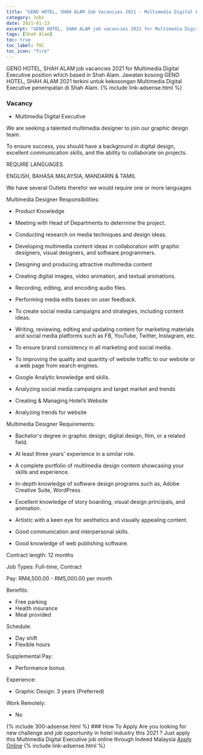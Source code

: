```yaml
---
title: "GENO HOTEL, SHAH ALAM Job Vacancies 2021 - Multimedia Digital Executive" 
category: Jobs 
date: 2021-01-23 
excerpt: "GENO HOTEL, SHAH ALAM job vacancies 2021 for Multimedia Digital Executive position which based in Shah Alam. Jawatan kosong GENO HOTEL, SHAH ALAM 2021 terkini untuk kekosongan Multimedia Digital Executive penempatan di Shah Alam" 
tags: [Shah Alam] 
toc: true 
toc_label: TOC 
toc_icon: "fire" 
--- 
```


GENO HOTEL, SHAH ALAM job vacancies 2021 for Multimedia Digital Executive position which based in Shah Alam. Jawatan kosong GENO HOTEL, SHAH ALAM 2021 terkini untuk kekosongan Multimedia Digital Executive penempatan di Shah Alam. 
{% include link-adsense.html %} 
### Vacancy 
- Multimedia Digital Executive 
<div><p>We are seeking a talented multimedia designer to join our graphic design team.</p><p>To ensure success, you should have a background in digital design, excellent communication skills, and the ability to collaborate on projects.</p><p>REQUIRE LANGUAGES</p><p>ENGLISH, BAHASA MALAYSIA, MANDARIN &amp; TAMIL</p><p>We have several Outlets therefor we would require one or more languages</p><p>Multimedia Designer Responsibilities:</p><ul><li>Product Knowledge</li></ul><ul><li>Meeting with Head of Departments to determine the project.</li></ul><ul><li>Conducting research on media techniques and design ideas.</li></ul><ul><li>Developing multimedia content ideas in collaboration with graphic designers, visual designers, and software programmers.</li></ul><ul><li>Designing and producing attractive multimedia content</li></ul><ul><li>Creating digital images, video animation, and textual animations.</li></ul><ul><li>Recording, editing, and encoding audio files.</li></ul><ul><li>Performing media edits bases on user feedback.</li></ul><ul><li>To create social media campaigns and strategies, including content ideas.</li></ul><ul><li>Writing, reviewing, editing and updating content for marketing materials and social media platforms such as FB, YouTube, Twitter, Instagram, etc.</li></ul><ul><li>To ensure brand consistency in all marketing and social media.</li></ul><ul><li>To improving the quality and quantity of website traffic to our website or a web page from search engines.</li></ul><ul><li>Google Analytic knowledge and skills.</li></ul><ul><li>Analyzing social media campaigns and target market and trends</li></ul><ul><li>Creating &amp; Managing Hotel&#8217;s Website</li></ul><ul><li>Analyzing trends for website</li></ul><p>Multimedia Designer Requirements:</p><ul><li>Bachelor's degree in graphic design, digital design, film, or a related field.</li></ul><ul><li>At least three years' experience in a similar role.</li></ul><ul><li>A complete portfolio of multimedia design content showcasing your skills and experience.</li></ul><ul><li>In-depth knowledge of software design programs such as, Adobe Creative Suite, WordPress</li></ul><ul><li>Excellent knowledge of story boarding, visual design principals, and animation.</li></ul><ul><li>Artistic with a keen eye for aesthetics and visually appealing content.</li></ul><ul><li>Good communication and interpersonal skills.</li></ul><ul><li>Good knowledge of web publishing software.</li></ul><p>Contract length: 12 months</p><p>Job Types: Full-time, Contract</p><p>Pay: RM4,500.00 - RM5,000.00 per month</p><p>Benefits:</p><ul><li>Free parking</li><li>Health insurance</li><li>Meal provided</li></ul><p>Schedule:</p><ul><li>Day shift</li><li>Flexible hours</li></ul><p>Supplemental Pay:</p><ul><li>Performance bonus</li></ul><p>Experience:</p><ul><li>Graphic Design: 3 years (Preferred)</li></ul><p>Work Remotely:</p><ul><li>No</li></ul></div> 
{% include 300-adsense.html %} 
### How To Apply 
Are you looking for new challenge and job opportunity in hotel industry this 2021 ?
Just apply this Multimedia Digital Executive job online through Indeed Malaysia 
<a href="https://malaysia.indeed.com/viewjob?jk=761d9937bcc19fb7" class="btn btn--info" target="_blank" rel="nofollow noopenner">Apply Online</a> 
{% include link-adsense.html %} 